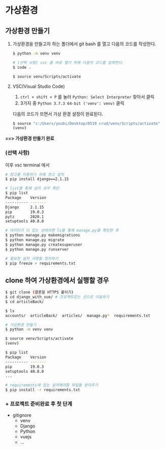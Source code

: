 # 가상환경

## 가상환경 만들기

1. 가상환경을 만들고자 하는 폴더에서 git bash 를 열고 다음의 코드를 작성한다.

   ```bash
   $ python -m venv venv
   
   # (선택 사항) vsc 를 바로 열기 위해 다음의 코드를 입력한다.
   $ code .
   
   $ source venv/Scripts/activate
   ```

2. VSC(Visual Studio Code)
   1. `ctrl + shift + P`  를 눌러 `Python: Select Interpreter` 찾아서 클릭
   2. 3가지 중 `Python 3.7.3 64-bit ('venv': venv)`  클릭

   다음의 코드가 뜨면서 가상 환경 설정이 완료된다.

   ```bash
   $ source "c:/Users/youbi/Desktop/0519 crud/venv/Scripts/activate"
   (venv) 
   ```

**==> 가상환경 만들기 완료**

### (선택 사항)

이후 vsc terminal 에서 

```bash
# 장고를 이용하기 위해 장고 설치
$ pip install django==2.1.15 

# list를 통해 설치 유무 확인
$ pip list
Package    Version
---------- -------
Django     2.1.15
pip        19.0.3
pytz       2020.1 
setuptools 40.8.0

# 데이터가 다 있는 상태라면 ls를 통해 manage.py를 확인한 후
$ python manage.py makemigrations
$ python manage.py migrate
$ python manage.py createsuperuser
$ python manage.py runserver

# 필요한 설치 사항들 정리하기
$ pip freeze > requirements.txt
```

## clone 하여 가상환경에서 실행할 경우

```bash
$ git clone (클론할 HTTPS 붙이기) 
$ cd django_with_vue/ # 프로젝트있는 곳으로 이동하기
$ cd articleBack/

$ ls
accounts/  articleBack/  articles/  manage.py*  requirements.txt

# 가상환경 만들기
$ python -m venv venv

$ source venv/Scripts/activate
(venv)

$ pip list
Package    Version
---------- -------
pip        19.0.3
setuptools 40.8.0
...

# requirements에 있는 설치해야할 파일들 받아주기
$ pip install -r requirements.txt
```

### + 프로젝트 준비완료 후 첫 단계

- gitignore
  - venv
  - Django
  - Python
  - vuejs
  - ...